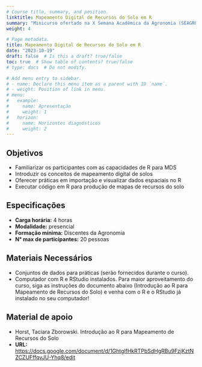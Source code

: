 ```yaml
---
# Course title, summary, and position.
linktitle: Mapeamento Digital de Recursos do Solo em R
summary: "Minicurso ofertado na X Semana Acadêmica da Agronomia (SEAGRO) Universidade Tecnológica Federal do Paraná (UTFPR) do câmpus Dois Vizinhos."
weight: 4

# Page metadata.
title: Mapeamento Digital de Recursos do Solo em R
date: "2023-10-19"
draft: false  # Is this a draft? true/false
toc: true  # Show table of contents? true/false
# type: docs  # Do not modify.

# Add menu entry to sidebar.
# - name: Declare this menu item as a parent with ID `name`.
# - weight: Position of link in menu.
# menu:
#   example:
#     name: Apresentação
#     weight: 1
#   horizon:
#     name: Horizontes diagnósticos
#     weight: 2
---
```

## Objetivos

* Familiarizar os participantes com as capacidades de R para MDS
* Introduzir os conceitos de mapeamento digital de solos
* Oferecer práticas em importação e visualizar dados espaciais no R
* Executar código em R para produção de mapas de recursos do solo



## Especificações

* __Carga horária:__ 4 horas
* __Modalidade:__ presencial
* __Formação mínima:__ Discentes da Agronomia  
* __N° max de participantes:__ 20 pessoas

## Materiais Necessários

* Conjuntos de dados para práticas (serão fornecidos durante o curso).
* Computador com R e RStudio instalados. Para maior aproveitamento do curso, siga as instruções do documento abaixo (Introdução ao R para Mapeamento de Recursos do Solo) e venha com o R e o RStudio já instalado no seu computador!

## Material de apoio

* Horst, Taciara Zborowski. Introdução ao R para Mapeamento de Recursos do Solo 
* __URL:__ https://docs.google.com/document/d/1GhtglfHkRTPbSdHgRBu9FzjKztNZCZUFffqvJU-Yhq8/edit
